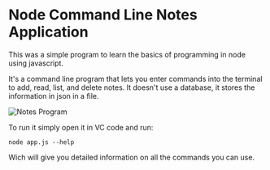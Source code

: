# Node Command Line Notes Application
This was a simple program to learn the basics of programming in node using javascript.

It's a command line program that lets you enter commands into the terminal to add, read, list, and delete notes. It doesn't use a database, it stores the information in json in a file.

![Notes Program](https://i.imgur.com/yDIa1wJ.png "Notes Program")

To run it simply open it in VC code and run: <br>
```
node app.js --help
```
Wich will give you detailed information on all the commands you can use.

